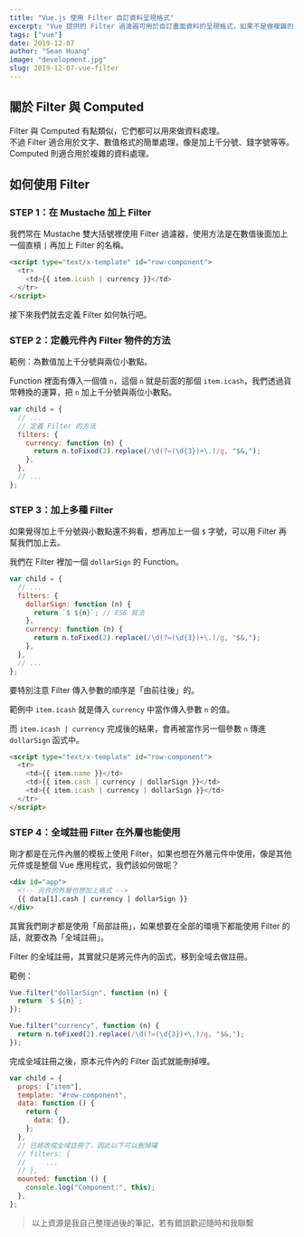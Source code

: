 ```yaml
---
title: "Vue.js 使用 Filter 自訂資料呈現格式"
excerpt: "Vue 提供的 Filter 過濾器可用於自訂畫面資料的呈現格式，如果不是做複雜的資料處理，只是做簡單調整的話，就很適合使用 Filter。"
tags: ["vue"]
date: 2019-12-07
author: "Sean Huang"
image: "development.jpg"
slug: 2019-12-07-vue-filter
---
```


## 關於 Filter 與 Computed

Filter 與 Computed 有點類似，它們都可以用來做資料處理。  
不過 Filter 適合用於文字、數值格式的簡單處理，像是加上千分號、錢字號等等。  
Computed 則適合用於複雜的資料處理。

## 如何使用 Filter

### STEP 1：在 Mustache 加上 Filter

我們常在 Mustache 雙大括號裡使用 Filter 過濾器，使用方法是在數值後面加上一個直槓 `|` 再加上 Filter 的名稱。

```html
<script type="text/x-template" id="row-component">
  <tr>
    <td>{{ item.icash | currency }}</td>
  </tr>
</script>
```

接下來我們就去定義 Filter 如何執行吧。

### STEP 2：定義元件內 Filter 物件的方法

範例：為數值加上千分號與兩位小數點。

Function 裡面有傳入一個值 `n`，這個 `n` 就是前面的那個 `item.icash`，我們透過貨幣轉換的運算，把 `n` 加上千分號與兩位小數點。

```javascript
var child = {
  // ...
  // 定義 Filter 的方法
  filters: {
    currency: function (n) {
      return n.toFixed(2).replace(/\d(?=(\d{3})+\.)/g, "$&,");
    },
  },
  // ...
};
```

### STEP 3：加上多種 Filter

如果覺得加上千分號與小數點還不夠看，想再加上一個 `$` 字號，可以用 Filter 再幫我們加上去。

我們在 Filter 裡加一個 `dollarSign` 的 Function。

```javascript
var child = {
  // ...
  filters: {
    dollarSign: function (n) {
      return `$ ${n}`; // ES6 寫法
    },
    currency: function (n) {
      return n.toFixed(2).replace(/\d(?=(\d{3})+\.)/g, "$&,");
    },
  },
  // ...
};
```

要特別注意 Filter 傳入參數的順序是「由前往後」的。

範例中 `item.icash` 就是傳入 `currency` 中當作傳入參數 `n` 的值。

而 `item.icash | currency` 完成後的結果，會再被當作另一個參數 `n` 傳進 `dollarSign` 函式中。

```html
<script type="text/x-template" id="row-component">
  <tr>
    <td>{{ item.name }}</td>
    <td>{{ item.cash | currency | dollarSign }}</td>
    <td>{{ item.icash | currency | dollarSign }}</td>
  </tr>
</script>
```

### STEP 4：全域註冊 Filter 在外層也能使用

剛才都是在元件內層的模板上使用 Filter，如果也想在外層元件中使用，像是其他元件或是整個 Vue 應用程式，我們該如何做呢？

```html
<div id="app">
  <!-- 元件的外層也想加上格式 -->
  {{ data[1].cash | currency | dollarSign }}
</div>
```

其實我們剛才都是使用「局部註冊」，如果想要在全部的環境下都能使用 Filter 的話，就要改為「全域註冊」。

Filter 的全域註冊，其實就只是將元件內的函式，移到全域去做註冊。

範例：

```javascript
Vue.filter("dollarSign", function (n) {
  return `$ ${n}`;
});

Vue.filter("currency", function (n) {
  return n.toFixed(2).replace(/\d(?=(\d{3})+\.)/g, "$&,");
});
```

完成全域註冊之後，原本元件內的 Filter 函式就能刪掉哩。

```javascript
var child = {
  props: ["item"],
  template: "#row-component",
  data: function () {
    return {
      data: {},
    };
  },
  // 已經改成全域註冊了，因此以下可以刪掉囉
  // filters: {
  //     ...
  // },
  mounted: function () {
    console.log("Component:", this);
  },
};
```

> 以上資源是我自己整理過後的筆記，若有錯誤歡迎隨時和我聯繫
